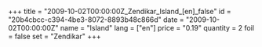 +++
title = "2009-10-02T00:00:00Z_Zendikar_Island_[en]_false"
id = "20b4cbcc-c394-4be3-8072-8893b48c866d"
date = "2009-10-02T00:00:00Z"
name = "Island"
lang = ["en"]
price = "0.19"
quantity = 2
foil = false
set = "Zendikar"
+++
